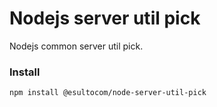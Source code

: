# Nodejs server util pick
Nodejs common server util pick.

### Install
```
npm install @esultocom/node-server-util-pick
```
